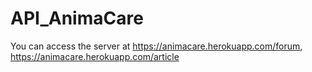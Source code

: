 # API_AnimaCare

You can access the server at https://animacare.herokuapp.com/forum, https://animacare.herokuapp.com/article
